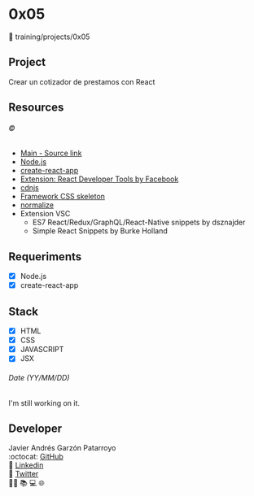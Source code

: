 # 0x05
:open_file_folder: training/projects/0x05

## Project
Crear un cotizador de prestamos con React

## Resources
###### :copyright:
* [Main - Source link](https://www.udemy.com/course/javascript-moderno-guia-definitiva-construye-10-proyectos/learn/lecture/16877582#overview)
* [Node.js](https://nodejs.org/en/)
* [create-react-app](https://github.com/facebook/create-react-app)
* [Extension: React Developer Tools by Facebook](https://chrome.google.com/webstore/detail/react-developer-tools/fmkadmapgofadopljbjfkapdkoienihi?hl=en-US)
* [cdnjs](https://cdnjs.com/)
* [Framework CSS skeleton](https://cdnjs.cloudflare.com/ajax/libs/skeleton/2.0.4/skeleton.min.css)
* [normalize](https://cdnjs.cloudflare.com/ajax/libs/normalize/8.0.1/normalize.min.css)
* Extension VSC
  - ES7 React/Redux/GraphQL/React-Native snippets by dsznajder
  - Simple React Snippets by Burke Holland

## Requeriments
* [x] Node.js
* [x] create-react-app

## Stack
* [x] HTML
* [X] CSS
* [X] JAVASCRIPT
* [x] JSX

###### Date (YY/MM/DD)
I'm still working on it.

## Developer
Javier Andrés Garzón Patarroyo  
:octocat: [GitHub](https://github.com/javierandresgp/)  
:link: [Linkedin](https://www.linkedin.com/in/javierandresgp/)  
:link: [Twitter](https://twitter.com/javierandresgp0)  
:man_technologist: :books: :computer: :globe_with_meridians:
